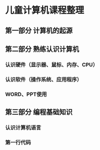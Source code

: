 # 儿童计算机课程整理

## 第一部分 计算机的起源
## 第二部分 熟练认识计算机
### 认识硬件（显示器、鼠标、内存、CPU）
### 认识软件（操作系统、应用程序）
### WORD、PPT使用
## 第三部分 编程基础知识
### 认识计算机语言
### 第一行代码
